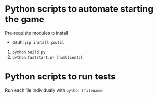 # Python scripts to automate starting the game 

Pre-requisite modules to install 
* psutil `pip install psutil`

1. `python build.py` 
2. `python faststart.py [numClients]`

# Python scripts to run tests

Run each file individually with `python [filename]`
